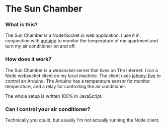 The Sun Chamber
==========

### What is this?

The Sun Chamber is a Node/Socket.io web application. I use it in conjunction with
[arduino](https://github.com/frxnz/arduino) to monitor the temperature of my
apartment and turn my air conditioner on and off.

### How does it work?
The Sun Chamber is a websocket server that lives on The Internet. I run a Node
websocket client on my local machine. The client uses
[johnny-five](https://github.com/rwaldron/johnny-five) to control an Arduino.
The Arduino has a temperature sensor for monitor temperature, and a relay for
controlling the air conditioner.

The whole setup is written 100% in JavaScript.

### Can I control your air conditioner?
Technically you could, but usually I'm not actually running the Node client.
